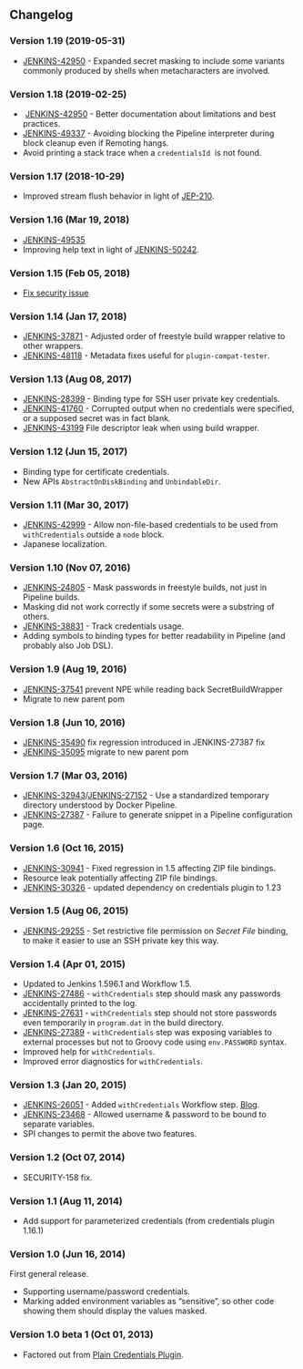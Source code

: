 ## Changelog

### Version 1.19 (2019-05-31)

-   [JENKINS-42950](https://issues.jenkins-ci.org/browse/JENKINS-42950) -
	Expanded secret masking to
    include some variants commonly produced by shells when
    metacharacters are involved.

### Version 1.18 (2019-02-25)

-   [JENKINS-42950](https://issues.jenkins-ci.org/browse/JENKINS-42950) -
	Better documentation about limitations and best practices.
-   [JENKINS-49337](https://issues.jenkins-ci.org/browse/JENKINS-49337) -
	Avoiding blocking the Pipeline
    interpreter during block cleanup even if Remoting hangs.
-   Avoid printing a stack trace when a `credentialsId`  is not found.

### Version 1.17 (2018-10-29)

-   Improved stream flush behavior in light
    of [JEP-210](https://jenkins.io/jep/210).

### Version 1.16 (Mar 19, 2018)

-   [JENKINS-49535](https://issues.jenkins-ci.org/browse/JENKINS-49535)
-   Improving help text in light of [JENKINS-50242](https://issues.jenkins-ci.org/browse/JENKINS-50242).

### Version 1.15 (Feb 05, 2018)

-   [Fix security issue](https://jenkins.io/security/advisory/2018-02-05/)

### Version 1.14 (Jan 17, 2018)

-	[JENKINS-37871](https://issues.jenkins-ci.org/browse/JENKINS-37871) -
    Adjusted order of freestyle build
    wrapper relative to other wrappers.
-	[JENKINS-48118](https://issues.jenkins-ci.org/browse/JENKINS-48118) -
	Metadata fixes useful for `plugin-compat-tester`.

### Version 1.13 (Aug 08, 2017)

-   [JENKINS-28399](https://issues.jenkins-ci.org/browse/JENKINS-28399) - Binding
    type for SSH user private key credentials.
-   [JENKINS-41760](https://issues.jenkins-ci.org/browse/JENKINS-41760) - Corrupted
    output when no credentials were specified, or a supposed secret was
    in fact blank.
-   [JENKINS-43199](https://issues.jenkins-ci.org/browse/JENKINS-43199) File
    descriptor leak when using build wrapper.

### Version 1.12 (Jun 15, 2017)

-   Binding type for certificate credentials.
-   New APIs `AbstractOnDiskBinding` and `UnbindableDir`.

### Version 1.11 (Mar 30, 2017)

-   [JENKINS-42999](https://issues.jenkins-ci.org/browse/JENKINS-42999) -
    Allow non-file-based credentials to be used from `withCredentials`
    outside a `node` block.
-   Japanese localization.

### Version 1.10 (Nov 07, 2016)

-   [JENKINS-24805](https://issues.jenkins-ci.org/browse/JENKINS-24805) -
    Mask passwords in freestyle builds, not just in Pipeline builds.
-   Masking did not work correctly if some secrets were a substring of
    others.
-   [JENKINS-38831](https://issues.jenkins-ci.org/browse/JENKINS-38831) -
    Track credentials usage.
-   Adding symbols to binding types for better readability in Pipeline
    (and probably also Job DSL).

### Version 1.9 (Aug 19, 2016)

-   [JENKINS-37541](https://issues.jenkins-ci.org/browse/JENKINS-37541) prevent
    NPE while reading back SecretBuildWrapper
-   Migrate to new parent pom 

### Version 1.8 (Jun 10, 2016)

-   [JENKINS-35490](https://issues.jenkins-ci.org/browse/JENKINS-35490) fix
    regression introduced in JENKINS-27387 fix
-   [JENKINS-35095](https://issues.jenkins-ci.org/browse/JENKINS-35095) migrate
    to new parent pom 

### Version 1.7 (Mar 03, 2016)

-   [JENKINS-32943](https://issues.jenkins-ci.org/browse/JENKINS-32943)/[JENKINS-27152](https://issues.jenkins-ci.org/browse/JENKINS-27152) -
    Use a standardized temporary directory understood by Docker
    Pipeline.
-   [JENKINS-27387](https://issues.jenkins-ci.org/browse/JENKINS-27387) -
    Failure to generate snippet in a Pipeline configuration page.

### Version 1.6 (Oct 16, 2015)

-   [JENKINS-30941](https://issues.jenkins-ci.org/browse/JENKINS-30941) -
    Fixed regression in 1.5 affecting ZIP file bindings.
-   Resource leak potentially affecting ZIP file bindings.
-   [JENKINS-30326](https://issues.jenkins-ci.org/browse/JENKINS-30326) -
    updated dependency on credentials plugin to 1.23

### Version 1.5 (Aug 06, 2015)

-   [JENKINS-29255](https://issues.jenkins-ci.org/browse/JENKINS-29255) -
    Set restrictive file permission on *Secret File* binding, to make it
    easier to use an SSH private key this way.

### Version 1.4 (Apr 01, 2015)

-   Updated to Jenkins 1.596.1 and Workflow 1.5.
-   [JENKINS-27486](https://issues.jenkins-ci.org/browse/JENKINS-27486) -
    `withCredentials` step should mask any passwords accidentally
    printed to the log.
-   [JENKINS-27631](https://issues.jenkins-ci.org/browse/JENKINS-27631) -
    `withCredentials` step should not store passwords even temporarily
    in `program.dat` in the build directory.
-   [JENKINS-27389](https://issues.jenkins-ci.org/browse/JENKINS-27389) -
    `withCredentials` step was exposing variables to external processes
    but not to Groovy code using `env.PASSWORD` syntax.
-   Improved help for `withCredentials`.
-   Improved error diagnostics for `withCredentials`.

### Version 1.3 (Jan 20, 2015)

-   [JENKINS-26051](https://issues.jenkins-ci.org/browse/JENKINS-26051) -
    Added `withCredentials` Workflow step.
    [Blog](http://developer-blog.cloudbees.com/2015/01/workflow-integration-for-credentials.html).
-   [JENKINS-23468](https://issues.jenkins-ci.org/browse/JENKINS-23468) -
    Allowed username & password to be bound to separate variables.
-   SPI changes to permit the above two features.

### Version 1.2 (Oct 07, 2014)

-   SECURITY-158 fix.

### Version 1.1 (Aug 11, 2014)

-   Add support for parameterized credentials (from credentials plugin
    1.16.1)

### Version 1.0 (Jun 16, 2014)

First general release.
-   Supporting username/password credentials.
-   Marking added environment variables as “sensitive”, so other code
    showing them should display the values masked.

### Version 1.0 beta 1 (Oct 01, 2013)

-   Factored out from [Plain Credentials Plugin](https://plugins.jenkins.io/plain-credentials/).
